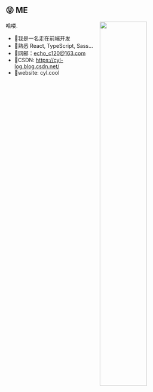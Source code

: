 ## 😜 ME 
<img style="width: 50%" align="right" src="https://github-readme-stats.vercel.app/api?username=start-point&theme=dracula" />

哈喽.

- 🎉我是一名走在前端开发
- 🎉熟悉 React, TypeScript, Sass... 
- 🎉网邮：echo_c120@163.com 
- 🎉CSDN: https://cyl-log.blog.csdn.net/
- 🎉website: cyl.cool
